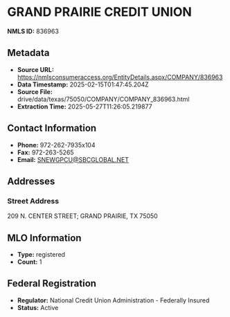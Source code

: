 # GRAND PRAIRIE CREDIT UNION

**NMLS ID:** 836963

## Metadata
- **Source URL:** https://nmlsconsumeraccess.org/EntityDetails.aspx/COMPANY/836963
- **Data Timestamp:** 2025-02-15T01:47:45.204Z
- **Source File:** drive/data/texas/75050/COMPANY/COMPANY_836963.html
- **Extraction Time:** 2025-05-27T11:26:05.219877

## Contact Information
- **Phone:** 972-262-7935x104
- **Fax:** 972-263-5265
- **Email:** SNEWGPCU@SBCGLOBAL.NET

## Addresses
### Street Address
209 N. CENTER STREET; GRAND PRAIRIE, TX 75050

## MLO Information
- **Type:** registered
- **Count:** 1

## Federal Registration
- **Regulator:** National Credit Union Administration - Federally Insured
- **Status:** Active
